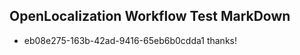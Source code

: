 ## OpenLocalization Workflow Test MarkDown
* eb08e275-163b-42ad-9416-65eb6b0cdda1 thanks!

<!--HONumber=Jul16_HO3-->



